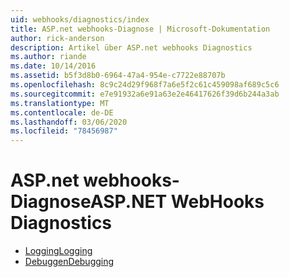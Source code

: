 ```yaml
---
uid: webhooks/diagnostics/index
title: ASP.net webhooks-Diagnose | Microsoft-Dokumentation
author: rick-anderson
description: Artikel über ASP.net webhooks Diagnostics
ms.author: riande
ms.date: 10/14/2016
ms.assetid: b5f3d8b0-6964-47a4-954e-c7722e88707b
ms.openlocfilehash: 8c9c24d29f968f7a6e5f2c61c459098af689c5c6
ms.sourcegitcommit: e7e91932a6e91a63e2e46417626f39d6b244a3ab
ms.translationtype: MT
ms.contentlocale: de-DE
ms.lasthandoff: 03/06/2020
ms.locfileid: "78456987"
---
```

# <a name="aspnet-webhooks-diagnostics"></a><span data-ttu-id="509a7-103">ASP.net webhooks-Diagnose</span><span class="sxs-lookup"><span data-stu-id="509a7-103">ASP.NET WebHooks Diagnostics</span></span>

* [<span data-ttu-id="509a7-104">Logging</span><span class="sxs-lookup"><span data-stu-id="509a7-104">Logging</span></span>](logging.md)
* [<span data-ttu-id="509a7-105">Debuggen</span><span class="sxs-lookup"><span data-stu-id="509a7-105">Debugging</span></span>](debugging.md)
